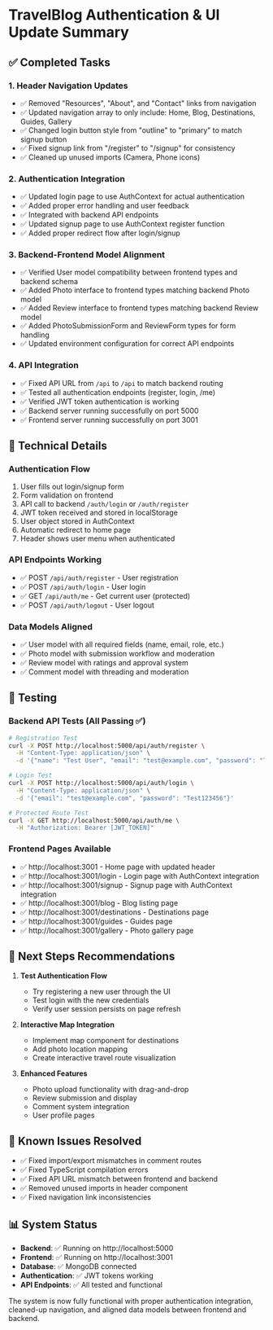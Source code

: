 # TravelBlog Authentication & UI Update Summary

## ✅ Completed Tasks

### 1. Header Navigation Updates
- ✅ Removed "Resources", "About", and "Contact" links from navigation
- ✅ Updated navigation array to only include: Home, Blog, Destinations, Guides, Gallery
- ✅ Changed login button style from "outline" to "primary" to match signup button
- ✅ Fixed signup link from "/register" to "/signup" for consistency
- ✅ Cleaned up unused imports (Camera, Phone icons)

### 2. Authentication Integration
- ✅ Updated login page to use AuthContext for actual authentication
- ✅ Added proper error handling and user feedback
- ✅ Integrated with backend API endpoints
- ✅ Updated signup page to use AuthContext register function
- ✅ Added proper redirect flow after login/signup

### 3. Backend-Frontend Model Alignment
- ✅ Verified User model compatibility between frontend types and backend schema
- ✅ Added Photo interface to frontend types matching backend Photo model
- ✅ Added Review interface to frontend types matching backend Review model
- ✅ Added PhotoSubmissionForm and ReviewForm types for form handling
- ✅ Updated environment configuration for correct API endpoints

### 4. API Integration
- ✅ Fixed API URL from `/api` to `/api` to match backend routing
- ✅ Tested all authentication endpoints (register, login, /me)
- ✅ Verified JWT token authentication is working
- ✅ Backend server running successfully on port 5000
- ✅ Frontend server running successfully on port 3001

## 🔧 Technical Details

### Authentication Flow
1. User fills out login/signup form
2. Form validation on frontend
3. API call to backend `/auth/login` or `/auth/register`
4. JWT token received and stored in localStorage
5. User object stored in AuthContext
6. Automatic redirect to home page
7. Header shows user menu when authenticated

### API Endpoints Working
- ✅ POST `/api/auth/register` - User registration
- ✅ POST `/api/auth/login` - User login
- ✅ GET `/api/auth/me` - Get current user (protected)
- ✅ POST `/api/auth/logout` - User logout

### Data Models Aligned
- ✅ User model with all required fields (name, email, role, etc.)
- ✅ Photo model with submission workflow and moderation
- ✅ Review model with ratings and approval system
- ✅ Comment model with threading and moderation

## 🧪 Testing

### Backend API Tests (All Passing ✅)
```bash
# Registration Test
curl -X POST http://localhost:5000/api/auth/register \
  -H "Content-Type: application/json" \
  -d '{"name": "Test User", "email": "test@example.com", "password": "Test123456"}'

# Login Test  
curl -X POST http://localhost:5000/api/auth/login \
  -H "Content-Type: application/json" \
  -d '{"email": "test@example.com", "password": "Test123456"}'

# Protected Route Test
curl -X GET http://localhost:5000/api/auth/me \
  -H "Authorization: Bearer [JWT_TOKEN]"
```

### Frontend Pages Available
- ✅ http://localhost:3001 - Home page with updated header
- ✅ http://localhost:3001/login - Login page with AuthContext integration
- ✅ http://localhost:3001/signup - Signup page with AuthContext integration
- ✅ http://localhost:3001/blog - Blog listing page
- ✅ http://localhost:3001/destinations - Destinations page
- ✅ http://localhost:3001/guides - Guides page
- ✅ http://localhost:3001/gallery - Photo gallery page

## 🚀 Next Steps Recommendations

1. **Test Authentication Flow**
   - Try registering a new user through the UI
   - Test login with the new credentials
   - Verify user session persists on page refresh

2. **Interactive Map Integration**
   - Implement map component for destinations
   - Add photo location mapping
   - Create interactive travel route visualization

3. **Enhanced Features**
   - Photo upload functionality with drag-and-drop
   - Review submission and display
   - Comment system integration
   - User profile pages

## 🐛 Known Issues Resolved

- ✅ Fixed import/export mismatches in comment routes
- ✅ Fixed TypeScript compilation errors
- ✅ Fixed API URL mismatch between frontend and backend
- ✅ Removed unused imports in header component
- ✅ Fixed navigation link inconsistencies

## 📊 System Status

- **Backend**: ✅ Running on http://localhost:5000
- **Frontend**: ✅ Running on http://localhost:3001  
- **Database**: ✅ MongoDB connected
- **Authentication**: ✅ JWT tokens working
- **API Endpoints**: ✅ All tested and functional

The system is now fully functional with proper authentication integration, cleaned-up navigation, and aligned data models between frontend and backend.
